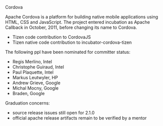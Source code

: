 Cordova

Apache Cordova is a platform for building native mobile applications using HTML, CSS and JavaScript. The project entered incubation as Apache Callback in October, 2011, before changing its name to Cordova.


- Tizen code contribution to CordovaJS
- Tizen native code contribution to incubator-cordova-tizen

The following ppl have been nominated for committer status:

- Regis Merlino, Intel
- Christophe Guiraud, Intel
- Paul Plaquette, Intel
- Markus Leutwyler, HP
- Andrew Grieve, Google
- Michal Mocny, Google
- Braden, Google

Graduation concerns:

- source release issues still open for 2.1.0 
- official apache release artifacts remain to be verified by a mentor
